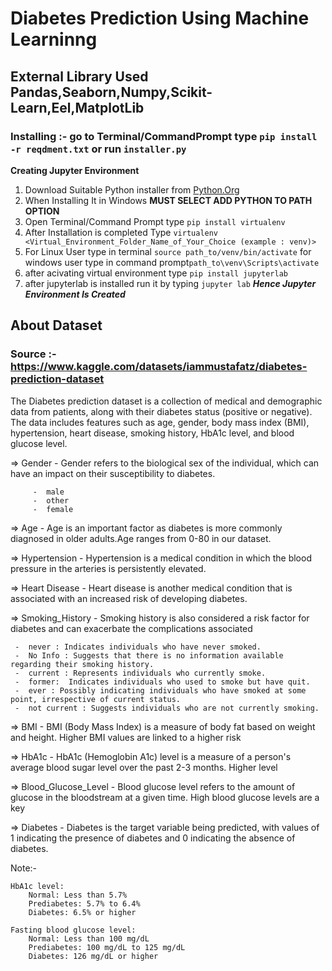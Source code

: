 # Diabetes Prediction Using Machine Learninng
## External Library Used Pandas,Seaborn,Numpy,Scikit-Learn,Eel,MatplotLib
### Installing :- go to Terminal/CommandPrompt type ```pip install -r reqdment.txt``` or run ```installer.py```

**Creating Jupyter Environment**
1) Download Suitable Python installer from [Python.Org](https://www.python.org/)
2) When Installing It in Windows **MUST SELECT ADD PYTHON TO PATH OPTION**
3) Open Terminal/Command Prompt type ```pip install virtualenv```
4) After Installation is completed Type ```virtualenv <Virtual_Environment_Folder_Name_of_Your_Choice (example : venv)>```
5) For Linux User type in terminal ```source path_to/venv/bin/activate``` for windows user type in command prompt```path_to\venv\Scripts\activate```
6) after acivating virtual environment type ```pip install jupyterlab```
7) after jupyterlab is installed run it by typing ```jupyter lab```
___Hence Jupyter Environment Is Created___

## About Dataset

### Source :- https://www.kaggle.com/datasets/iammustafatz/diabetes-prediction-dataset

The Diabetes prediction dataset is a collection of medical and demographic data from patients, along with their diabetes status (positive or negative). The data includes features such as age, gender, body mass index (BMI), hypertension, heart disease, smoking history, HbA1c level, and blood glucose level.

=> Gender - Gender refers to the biological sex of the individual, which can have an impact on their susceptibility to diabetes.

         -  male
         -  other
         -  female
         
=> Age - Age is an important factor as diabetes is more commonly diagnosed in older adults.Age ranges from 0-80 in our dataset.

=> Hypertension - Hypertension is a medical condition in which the blood pressure in the arteries is persistently elevated.

=> Heart Disease - Heart disease is another medical condition that is associated with an increased risk of developing diabetes.

=> Smoking_History - Smoking history is also considered a risk factor for diabetes and can exacerbate the complications associated
 
     -  never : Indicates individuals who have never smoked.
     -  No Info : Suggests that there is no information available regarding their smoking history.
     -  current : Represents individuals who currently smoke.
     -  former:  Indicates individuals who used to smoke but have quit.
     -  ever : Possibly indicating individuals who have smoked at some point, irrespective of current status.
     -  not current : Suggests individuals who are not currently smoking.
     
=> BMI - BMI (Body Mass Index) is a measure of body fat based on weight and height. Higher BMI values are linked to a higher risk

=> HbA1c - HbA1c (Hemoglobin A1c) level is a measure of a person's average blood sugar level over the past 2-3 months. Higher level

=> Blood_Glucose_Level - Blood glucose level refers to the amount of glucose in the bloodstream at a given time. High blood glucose levels are a key

=> Diabetes - Diabetes is the target variable being predicted, with values of 1 indicating the presence of diabetes and 0 indicating the absence of diabetes.

Note:-

    HbA1c level:
        Normal: Less than 5.7%
        Prediabetes: 5.7% to 6.4%
        Diabetes: 6.5% or higher

    Fasting blood glucose level:
        Normal: Less than 100 mg/dL
        Prediabetes: 100 mg/dL to 125 mg/dL
        Diabetes: 126 mg/dL or higher

